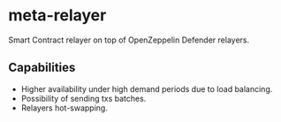 # meta-relayer
Smart Contract relayer on top of OpenZeppelin Defender relayers.

## Capabilities
- Higher availability under high demand periods due to load balancing.
- Possibility of sending txs batches.
- Relayers hot-swapping.
